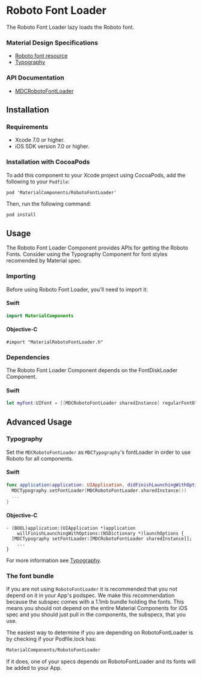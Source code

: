 # Roboto Font Loader

The Roboto Font Loader lazy loads the Roboto font.
<!--{: .intro :}-->

### Material Design Specifications

<ul class="icon-list">
  <li class="icon-link">
    <a href="https://www.google.com/design/spec/resources/roboto-noto-fonts.html">
      Roboto font resource
    </a>
  </li>
  <li class="icon-link">
    <a href="https://www.google.com/design/spec/typography.html">
      Typography
    </a>
  </li>
</ul>

### API Documentation

<ul class="icon-list">
  <li class="icon-link">
    <a href="https://material-ext.appspot.com/mdc-ios-preview/components/RobotoFontLoader/apidocs/Classes/MDCRobotoFontLoader.html">
      MDCRobotoFontLoader
    </a>
  </li>
</ul>

## Installation

### Requirements

- Xcode 7.0 or higher.
- iOS SDK version 7.0 or higher.

### Installation with CocoaPods

To add this component to your Xcode project using CocoaPods, add the following to your `Podfile`:

```
pod 'MaterialComponents/RobotoFontLoader'
```

Then, run the following command:

~~~ bash
pod install
~~~

## Usage

The Roboto Font Loader Component provides APIs for getting the Roboto Fonts. Consider using the
Typography Component for font styles recomended by Material spec.

### Importing

Before using Roboto Font Loader, you'll need to import it:

<!--<div class="material-code-render" markdown="1">-->
#### Swift
~~~ swift
import MaterialComponents
~~~

#### Objective-C

~~~ objc
#import "MaterialRobotoFontLoader.h"
~~~
<!--</div>-->

### Dependencies

The Roboto Font Loader Component depends on the FontDiskLoader Component.

<!--<div class="material-code-render" markdown="1">-->
#### Swift
~~~ swift
let myFont:UIFont = [[MDCRobotoFontLoader sharedInstance] regularFontOfSize:16];
~~~
<!--</div>-->

## Advanced Usage
### Typography

Set the `MDCRobotoFontLoader` as `MDCTypography`'s fontLoader in order to use Roboto for all
components.

<!--<div class="material-code-render" markdown="1">-->
#### Swift
~~~ swift
func application(application: UIApplication, didFinishLaunchingWithOptions launchOptions: [NSObject: AnyObject]?) -> Bool {
  MDCTypography.setFontLoader(MDCRobotoFontLoader.sharedInstance())
  ...
}
~~~

#### Objective-C
~~~ objc
- (BOOL)application:(UIApplication *)application
    willFinishLaunchingWithOptions:(NSDictionary *)launchOptions {
  [MDCTypography setFontLoader:[MDCRobotoFontLoader sharedInstance]];
    ...
}
~~~
<!--</div>-->

For more information see
[Typography](https://github.com/material-components/material-components-ios/tree/develop/components/Typography).

### The font bundle
If you are not using `RobotoFontLoader` it is recommended that you not depend on it in your App's
podspec. We make this recommendation because the subspec comes with a 1.1mb bundle holding the
fonts. This means you should not depend on the entire Material Components for iOS spec and you
should just pull in the components, the subspecs, that you use.

The easiest way to determine if you are depending on RobotoFontLoader is by checking if your
Podfile.lock has:

~~~ bash
MaterialComponents/RobotoFontLoader
~~~

If it does, one of your specs depends on RobotoFontLoader and its fonts will be added to your App.
